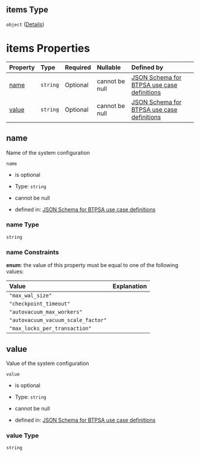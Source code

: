 ## items Type

`object` ([Details](btpsa-usecase-properties-services-items-allof-1-then-allof-85-then-allof-1-then-properties-parameters-properties-db_parameters-items.md))

# items Properties

| Property        | Type     | Required | Nullable       | Defined by                                                                                                                                                                                                                                                                                                                                                                                                |
| :-------------- | :------- | :------- | :------------- | :-------------------------------------------------------------------------------------------------------------------------------------------------------------------------------------------------------------------------------------------------------------------------------------------------------------------------------------------------------------------------------------------------------- |
| [name](#name)   | `string` | Optional | cannot be null | [JSON Schema for BTPSA use case definitions](btpsa-usecase-properties-services-items-allof-1-then-allof-85-then-allof-1-then-properties-parameters-properties-db_parameters-items-properties-name.md "http://example.com/schemas/postgres-premium-create.json#/properties/services/items/allOf/1/then/allOf/85/then/allOf/1/then/properties/parameters/properties/db_parameters/items/properties/name")   |
| [value](#value) | `string` | Optional | cannot be null | [JSON Schema for BTPSA use case definitions](btpsa-usecase-properties-services-items-allof-1-then-allof-85-then-allof-1-then-properties-parameters-properties-db_parameters-items-properties-value.md "http://example.com/schemas/postgres-premium-create.json#/properties/services/items/allOf/1/then/allOf/85/then/allOf/1/then/properties/parameters/properties/db_parameters/items/properties/value") |

## name

Name of the system configuration

`name`

*   is optional

*   Type: `string`

*   cannot be null

*   defined in: [JSON Schema for BTPSA use case definitions](btpsa-usecase-properties-services-items-allof-1-then-allof-85-then-allof-1-then-properties-parameters-properties-db_parameters-items-properties-name.md "http://example.com/schemas/postgres-premium-create.json#/properties/services/items/allOf/1/then/allOf/85/then/allOf/1/then/properties/parameters/properties/db_parameters/items/properties/name")

### name Type

`string`

### name Constraints

**enum**: the value of this property must be equal to one of the following values:

| Value                              | Explanation |
| :--------------------------------- | :---------- |
| `"max_wal_size"`                   |             |
| `"checkpoint_timeout"`             |             |
| `"autovacuum_max_workers"`         |             |
| `"autovacuum_vacuum_scale_factor"` |             |
| `"max_locks_per_transaction"`      |             |

## value

Value of the system configuration

`value`

*   is optional

*   Type: `string`

*   cannot be null

*   defined in: [JSON Schema for BTPSA use case definitions](btpsa-usecase-properties-services-items-allof-1-then-allof-85-then-allof-1-then-properties-parameters-properties-db_parameters-items-properties-value.md "http://example.com/schemas/postgres-premium-create.json#/properties/services/items/allOf/1/then/allOf/85/then/allOf/1/then/properties/parameters/properties/db_parameters/items/properties/value")

### value Type

`string`
